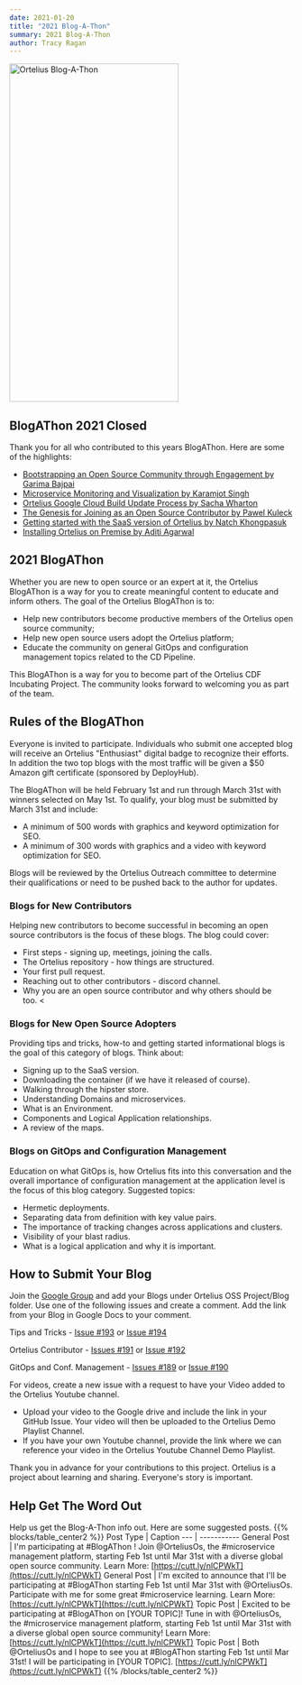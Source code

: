 ```yaml
---
date: 2021-01-20
title: "2021 Blog-A-Thon"
summary: 2021 Blog-A-Thon
author: Tracy Ragan
---
```


<div class="col-center">
<img src="/images/blog-a-thon.png" alt="Ortelius Blog-A-Thon" height="600px" width="300px" />
</div>
<p></p>

## BlogAThon 2021 Closed

Thank you for all who contributed to this years BlogAThon.  Here are some of the highlights:

- [Bootstrapping an Open Source Community through Engagement by Garima Bajpai](/blog/2021/04/02/bootstrapping-an-open-source-community-through-engagement/)
- [Microservice Monitoring and Visualization by Karamjot Singh](/blog/2021/03/26/microservice-monitoring-and-visualization/)
- [Ortelius Google Cloud Build Update Process by Sacha Wharton](/blog/2021/03/19/ortelius-website-google-cloud-build-update-process/)
- [The Genesis for Joining as an Open Source Contributor by Pawel Kuleck](/blog/2021/03/19/the-genesis-for-joining-as-an-open-source-contributor/)
- [Getting started with the SaaS version of Ortelius by Natch Khongpasuk](/blog/2021/03/31/getting-started-with-saas-version-of-ortelius/)
- [Installing Ortelius on Premise by Aditi Agarwal](/blog/2021/03/18/installing-ortelius-on-premise/)

## 2021 BlogAThon

Whether you are new to open source or an expert at it, the Ortelius BlogAThon is a way for you to create meaningful content to educate and inform others. The goal of the Ortelius BlogAThon is to:

* Help new contributors become productive members of the Ortelius open source community;
* Help new open source users adopt the Ortelius platform;</span></li>
* Educate the community on general GitOps and configuration management topics related to the CD Pipeline.</span></li>

This BlogAThon is a way for you to become part of the Ortelius CDF Incubating Project. The community looks forward to welcoming you as part of the team.

## Rules of the BlogAThon

Everyone is invited to participate. Individuals who submit one accepted blog will receive an Ortelius "Enthusiast" digital badge to recognize their efforts.  In addition the two top blogs with the most traffic will be given a $50 Amazon gift certificate (sponsored by DeployHub).

The BlogAThon will be held February 1st and run through March 31st with winners selected on May 1st. To qualify, your blog must be submitted by March 31st and include:

* A minimum of 500 words with graphics and keyword optimization for SEO.
* A minimum of 300 words with graphics and a video with keyword optimization for SEO.

Blogs will be reviewed by the Ortelius Outreach committee to determine their qualifications or need to be pushed back to the author for updates.

### Blogs for New Contributors

Helping new contributors to become successful in becoming an open source contributors is the focus of these blogs. The blog could cover:

* First steps - signing up, meetings, joining the calls.
* The Ortelius repository - how things are structured.
* Your first pull request.
* Reaching out to other contributors - discord channel.
* Why you are an open source contributor and why others should be too. <

### Blogs for New Open Source Adopters

Providing tips and tricks, how-to and getting started informational blogs is the goal of this category of blogs. Think about:

* Signing up to the SaaS version.
* Downloading the container (if we have it released of course).
* Walking through the hipster store.
* Understanding Domains and microservices.
* What is an Environment.
* Components and Logical Application relationships.
* A review of the maps.

### Blogs on GitOps and Configuration Management

Education on what GitOps is, how Ortelius fits into this conversation and the overall importance of configuration management at the application level is the focus of this blog category. Suggested topics:

* Hermetic deployments.</span></li>
* Separating data from definition with key value pairs.</span></li>
* The importance of tracking changes across applications and clusters.</span></li>
* Visibility of your blast radius.</span></li>
* What is a logical application and why it is important.</span></li>

## How to Submit Your Blog

Join the [Google Group](https://groups.google.com/g/ortelius-dev) and add your Blogs under Ortelius OSS Project/Blog folder. Use one of the following issues and create a comment. Add the link from your Blog in Google Docs to your comment.

Tips and Tricks - [Issue #193](https://github.com/ortelius/ortelius/issues/193) or [Issue #194](https://github.com/ortelius/ortelius/issues/194)

Ortelius Contributor - [Issues #191](https://github.com/ortelius/ortelius/issues/191) or [Issue #192](https://github.com/ortelius/ortelius/issues/192)

GitOps and Conf. Management - [Issues #189](https://github.com/ortelius/ortelius/issues/189) or [Issue #190](https://github.com/ortelius/ortelius/issues/190)

For videos, create a new issue with a request to have your Video added to the Ortelius Youtube channel.

* Upload your video to the Google drive and include the link in your GitHub Issue. Your video will then be uploaded to the Ortelius Demo Playlist Channel.</li>
* If you have your own Youtube channel, provide the link where we can reference your video in the Ortelius Youtube Channel Demo Playlist.</li>

Thank you in advance for your contributions to this project. Ortelius is a project about learning and sharing. Everyone's story is important.

## Help Get The Word Out

Help us get the Blog-A-Thon info out. Here are some suggested posts.
{{% blocks/table_center2 %}}
Post Type | Caption
 --- | -----------
General Post | I'm participating at #BlogAThon ! Join @OrteliusOs, the #microservice management platform, starting Feb 1st until Mar 31st with a diverse global open source community. Learn More: [https://cutt.ly/nlCPWkT](https://cutt.ly/nlCPWkT)
General Post | I'm excited to announce that I'll be participating at #BlogAThon starting Feb 1st until Mar 31st with @OrteliusOs. Participate with me for some great #microservice learning. Learn More: [https://cutt.ly/nlCPWkT](https://cutt.ly/nlCPWkT)
Topic Post | Excited to be participating at #BlogAThon on [YOUR TOPIC]! Tune in with @OrteliusOs, the #microservice management platform, starting Feb 1st until Mar 31st with a diverse global open source community! Learn More: [https://cutt.ly/nlCPWkT](https://cutt.ly/nlCPWkT)
Topic Post | Both @OrteliusOs and I hope to see you at #BlogAThon starting Feb 1st until Mar 31st! I will be participating in [YOUR TOPIC]. [https://cutt.ly/nlCPWkT](https://cutt.ly/nlCPWkT)
{{% /blocks/table_center2 %}}
